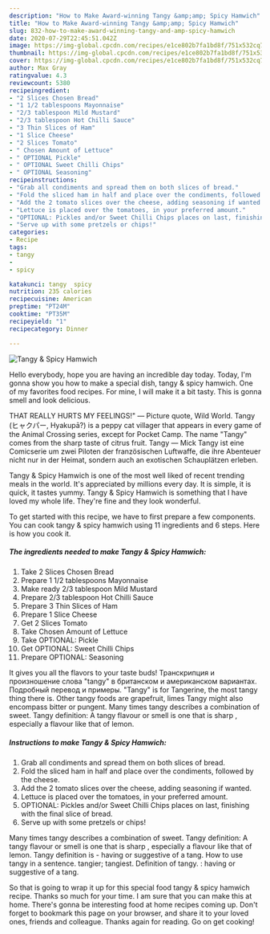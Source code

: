 ```yaml
---
description: "How to Make Award-winning Tangy &amp;amp; Spicy Hamwich"
title: "How to Make Award-winning Tangy &amp;amp; Spicy Hamwich"
slug: 832-how-to-make-award-winning-tangy-and-amp-spicy-hamwich
date: 2020-07-29T22:45:51.042Z
image: https://img-global.cpcdn.com/recipes/e1ce802b7fa1bd8f/751x532cq70/tangy-spicy-hamwich-recipe-main-photo.jpg
thumbnail: https://img-global.cpcdn.com/recipes/e1ce802b7fa1bd8f/751x532cq70/tangy-spicy-hamwich-recipe-main-photo.jpg
cover: https://img-global.cpcdn.com/recipes/e1ce802b7fa1bd8f/751x532cq70/tangy-spicy-hamwich-recipe-main-photo.jpg
author: Max Gray
ratingvalue: 4.3
reviewcount: 5380
recipeingredient:
- "2 Slices Chosen Bread"
- "1 1/2 tablespoons Mayonnaise"
- "2/3 tablespoon Mild Mustard"
- "2/3 tablespoon Hot Chilli Sauce"
- "3 Thin Slices of Ham"
- "1 Slice Cheese"
- "2 Slices Tomato"
- " Chosen Amount of Lettuce"
- " OPTIONAL Pickle"
- " OPTIONAL Sweet Chilli Chips"
- " OPTIONAL Seasoning"
recipeinstructions:
- "Grab all condiments and spread them on both slices of bread."
- "Fold the sliced ham in half and place over the condiments, followed by the cheese."
- "Add the 2 tomato slices over the cheese, adding seasoning if wanted."
- "Lettuce is placed over the tomatoes, in your preferred amount."
- "OPTIONAL: Pickles and/or Sweet Chilli Chips places on last, finishing with the final slice of bread."
- "Serve up with some pretzels or chips!"
categories:
- Recipe
tags:
- tangy
- 
- spicy

katakunci: tangy  spicy 
nutrition: 235 calories
recipecuisine: American
preptime: "PT24M"
cooktime: "PT35M"
recipeyield: "1"
recipecategory: Dinner

---
```



![Tangy &amp; Spicy Hamwich](https://img-global.cpcdn.com/recipes/e1ce802b7fa1bd8f/751x532cq70/tangy-spicy-hamwich-recipe-main-photo.jpg)

Hello everybody, hope you are having an incredible day today. Today, I'm gonna show you how to make a special dish, tangy &amp; spicy hamwich. One of my favorites food recipes. For mine, I will make it a bit tasty. This is gonna smell and look delicious.

THAT REALLY HURTS MY FEELINGS!&#34; ― Picture quote, Wild World. Tangy (ヒャクパー, Hyakupā?) is a peppy cat villager that appears in every game of the Animal Crossing series, except for Pocket Camp. The name &#34;Tangy&#34; comes from the sharp taste of citrus fruit. Tangy — Mick Tangy ist eine Comicserie um zwei Piloten der französischen Luftwaffe, die ihre Abenteuer nicht nur in der Heimat, sondern auch an exotischen Schauplätzen erleben.

Tangy &amp; Spicy Hamwich is one of the most well liked of recent trending meals in the world. It's appreciated by millions every day. It is simple, it is quick, it tastes yummy. Tangy &amp; Spicy Hamwich is something that I have loved my whole life. They're fine and they look wonderful.


To get started with this recipe, we have to first prepare a few components. You can cook tangy &amp; spicy hamwich using 11 ingredients and 6 steps. Here is how you cook it.

<!--inarticleads1-->

##### The ingredients needed to make Tangy &amp; Spicy Hamwich:

1. Take 2 Slices Chosen Bread
1. Prepare 1 1/2 tablespoons Mayonnaise
1. Make ready 2/3 tablespoon Mild Mustard
1. Prepare 2/3 tablespoon Hot Chilli Sauce
1. Prepare 3 Thin Slices of Ham
1. Prepare 1 Slice Cheese
1. Get 2 Slices Tomato
1. Take  Chosen Amount of Lettuce
1. Take  OPTIONAL: Pickle
1. Get  OPTIONAL: Sweet Chilli Chips
1. Prepare  OPTIONAL: Seasoning


It gives you all the flavors to your taste buds! Транскрипция и произношение слова &#34;tangy&#34; в британском и американском вариантах. Подробный перевод и примеры. &#34;Tangy&#34; is for Tangerine, the most tangy thing there is. Other tangy foods are grapefruit, limes Tangy might also encompass bitter or pungent. Many times tangy describes a combination of sweet. Tangy definition: A tangy flavour or smell is one that is sharp , especially a flavour like that of lemon. 

<!--inarticleads2-->

##### Instructions to make Tangy &amp; Spicy Hamwich:

1. Grab all condiments and spread them on both slices of bread.
1. Fold the sliced ham in half and place over the condiments, followed by the cheese.
1. Add the 2 tomato slices over the cheese, adding seasoning if wanted.
1. Lettuce is placed over the tomatoes, in your preferred amount.
1. OPTIONAL: Pickles and/or Sweet Chilli Chips places on last, finishing with the final slice of bread.
1. Serve up with some pretzels or chips!


Many times tangy describes a combination of sweet. Tangy definition: A tangy flavour or smell is one that is sharp , especially a flavour like that of lemon. Tangy definition is - having or suggestive of a tang. How to use tangy in a sentence. tangier; tangiest. Definition of tangy. : having or suggestive of a tang. 

So that is going to wrap it up for this special food tangy &amp; spicy hamwich recipe. Thanks so much for your time. I am sure that you can make this at home. There's gonna be interesting food at home recipes coming up. Don't forget to bookmark this page on your browser, and share it to your loved ones, friends and colleague. Thanks again for reading. Go on get cooking!
